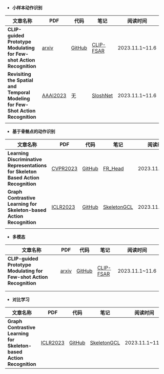 - **小样本动作识别**

| 文章名称                                                     | PDF                                                          | 代码                                                         | 笔记                         | 阅读时间       |
| ------------------------------------------------------------ | ------------------------------------------------------------ | ------------------------------------------------------------ | ---------------------------- | -------------- |
| **CLIP-guided Prototype Modulating for Few-shot Action Recognition** | [arxiv](http://arxiv.org/abs/2303.02982)                     | [GitHub](https://github.com/alibaba-mmai-research/CLIP-FSAR) | [CLIP-FSAR](md/CLIP-FSAR.md) | 2023.11.1~11.6 |
| **Revisiting the Spatial and Temporal Modeling for Few-Shot Action Recognition** | [AAAI2023](https://ojs.aaai.org/index.php/AAAI/article/view/25403) | 无                                                           | [SloshNet](md/SloshNet.md)   | 2023.11.1~11.6 |
|                                                              |                                                              |                                                              |                              |                |

- **基于骨骼点的动作识别**

| 文章名称                                                     | PDF                                                          | 代码                                               | 笔记                             | 阅读时间       |
| ------------------------------------------------------------ | ------------------------------------------------------------ | -------------------------------------------------- | -------------------------------- | -------------- |
| **Learning Discriminative Representations for Skeleton Based Action Recognition** | [CVPR2023]([openaccess.thecvf.com/content/CVPR2023/papers/Zhou_Learning_Discriminative_Representations_for_Skeleton_Based_Action_Recognition_CVPR_2023_paper.pdf](https://openaccess.thecvf.com/content/CVPR2023/papers/Zhou_Learning_Discriminative_Representations_for_Skeleton_Based_Action_Recognition_CVPR_2023_paper.pdf)) | [GitHub](https://github.com/zhysora/FR-Head)       | [FR_Head](md/FR_Head.md)         | 2023.11.1~11.6 |
| **Graph Contrastive Learning for Skeleton-based Action Recognition** | [ICLR2023](http://arxiv.org/abs/2301.10900)                  | [GitHub](https://github.com/OliverHxh/SkeletonGCL) | [SkeletonGCL](md/SkeletonGCL.md) | 2023.11.1~11.6 |
|                                                              |                                                              |                                                    |                                  |                |

- **多模态**

| 文章名称                                                     | PDF                                      | 代码                                                         | 笔记                         | 阅读时间       |
| ------------------------------------------------------------ | ---------------------------------------- | ------------------------------------------------------------ | ---------------------------- | -------------- |
| **CLIP-guided Prototype Modulating for Few-shot Action Recognition** | [arxiv](http://arxiv.org/abs/2303.02982) | [GitHub](https://github.com/alibaba-mmai-research/CLIP-FSAR) | [CLIP-FSAR](md/CLIP-FSAR.md) | 2023.11.1~11.6 |
|                                                              |                                          |                                                              |                              |                |
|                                                              |                                          |                                                              |                              |                |

- **对比学习**

| 文章名称                                                     | PDF                                         | 代码                                               | 笔记                             | 阅读时间       |
| ------------------------------------------------------------ | ------------------------------------------- | -------------------------------------------------- | -------------------------------- | -------------- |
| **Graph Contrastive Learning for Skeleton-based Action Recognition** | [ICLR2023](http://arxiv.org/abs/2301.10900) | [GitHub](https://github.com/OliverHxh/SkeletonGCL) | [SkeletonGCL](md/SkeletonGCL.md) | 2023.11.1~11.6 |

